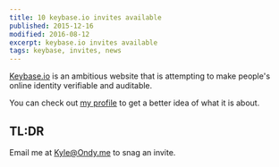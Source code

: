 ```yaml
---
title: 10 keybase.io invites available
published: 2015-12-16
modified: 2016-08-12
excerpt: keybase.io invites available
tags: keybase, invites, news
---
```


[Keybase.io](https://keybase.io/) is an ambitious website that is attempting to make people's online identity verifiable and auditable.

You can check out [my profile](https://keybase.io/kyleondy) to get a better idea of what it is about.

## TL:DR ##

Email me at [Kyle@Ondy.me](mailto:kyle@ondy.me?Subject=Keybase.io%20Invite) to snag an invite.
